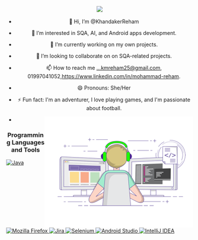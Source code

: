 <div align="center"> <img src="![1710836035092](https://github.com/KhandakerReham/KhandakerReham/assets/173984729/c4e8efcb-a0d2-4c29-93a5-6e7d25e7f361)
.png">

- 👋 Hi, I’m @KhandakerReham
- 👀 I’m interested in SQA, AI, and Android apps development.
- 🌱 I’m currently working on my own projects.
- 💞️ I’m looking to collaborate on on SQA-related projects.
- 📫 How to reach me ...kmreham25@gmail.com, 01997041052,https://www.linkedin.com/in/mohammad-reham.
- 😄 Pronouns: She/Her
- ⚡ Fun fact:  I'm an adventurer, I love playing games, and I'm passionate about football.

- <img align="right" alt="Coding" width="400" src="https://raw.githubusercontent.com/devSouvik/devSouvik/master/gif3.gif">


### Programming Languages and Tools

<p align="left">
  <a href="https://www.java.com/" target="_blank"> 
    <img src="https://www.vectorlogo.zone/logos/java/java-icon.svg" alt="Java" width="40" height="40"/>
  </a> 
  <a href="https://www.mozilla.org/en-US/firefox/new/" target="_blank"> 
    <img src="https://www.vectorlogo.zone/logos/firefox/firefox-icon.svg" alt="Mozilla Firefox" width="40" height="40"/>
  </a> 
  <a href="https://www.atlassian.com/software/jira" target="_blank"> 
    <img src="https://www.vectorlogo.zone/logos/atlassian_jira/atlassian_jira-icon.svg" alt="Jira" width="40" height="40"/>
  </a> 
  <a href="https://www.selenium.dev/" target="_blank"> 
    <img src="https://www.vectorlogo.zone/logos/selenium/selenium-icon.svg" alt="Selenium" width="40" height="40"/>
  </a> 
  <a href="https://developer.android.com/studio" target="_blank"> 
    <img src="https://www.vectorlogo.zone/logos/android/android-icon.svg" alt="Android Studio" width="40" height="40"/>
  </a> 
  <a href="https://www.jetbrains.com/idea/" target="_blank"> 
    <img src="https://https://www.vectorlogo.zone/logos/intellij_idea/intellij_idea-icon.svg" alt="IntelliJ IDEA" width="40" height="40"/>
  </a>
 
</p>



<!---
KhandakerReham/KhandakerReham is a ✨ special ✨ repository because its `README.md` (this file) appears on your GitHub profile.
You can click the Preview link to take a look at your changes.
--->
